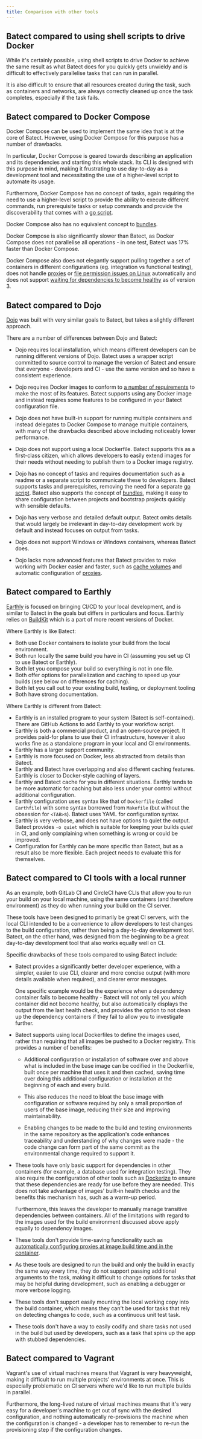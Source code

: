 ```yaml
---
title: Comparison with other tools
---
```


## Batect compared to using shell scripts to drive Docker

While it's certainly possible, using shell scripts to drive Docker to achieve the same result as what Batect does for you quickly
gets unwieldy and is difficult to effectively parallelise tasks that can run in parallel.

It is also difficult to ensure that all resources created during the task, such as containers and networks, are always correctly
cleaned up once the task completes, especially if the task fails.

## Batect compared to Docker Compose

Docker Compose can be used to implement the same idea that is at the core of Batect. However, using Docker Compose
for this purpose has a number of drawbacks.

In particular, Docker Compose is geared towards describing an application and its dependencies and starting this whole stack.
Its CLI is designed with this purpose in mind, making it frustrating to use day-to-day as a development tool and necessitating
the use of a higher-level script to automate its usage.

Furthermore, Docker Compose has no concept of tasks, again requiring the need to use a higher-level script to provide the ability
to execute different commands, run prerequisite tasks or setup commands and provide the discoverability that comes with a
[go script](https://www.thoughtworks.com/insights/blog/praise-go-script-part-i).

Docker Compose also has no equivalent concept to [bundles](../concepts/includes-and-bundles.md).

Docker Compose is also significantly slower than Batect, as Docker Compose does not parallelise all operations - in one test, Batect was 17%
faster than Docker Compose.

Docker Compose also does not elegantly support pulling together a set of containers in different configurations (eg. integration vs functional
testing), does not handle [proxies](../how-to/proxies.mdx) or [file permission issues on Linux](../how-to/build-artefacts-owned-by-root.md)
automatically and does not support [waiting for dependencies to become healthy](../how-to/wait-for-dependencies.md) as of
version 3.

## Batect compared to Dojo

[Dojo](https://github.com/kudulab/dojo) was built with very similar goals to Batect, but takes a slightly different approach.

There are a number of differences between Dojo and Batect:

- Dojo requires local installation, which means different developers can be running different versions of Dojo. Batect uses a wrapper
  script committed to source control to manage the version of Batect and ensure that everyone - developers and CI - use the same version and
  so have a consistent experience.

- Dojo requires Docker images to conform to [a number of requirements](https://github.com/kudulab/dojo#image-requirements-and-best-practices)
  to make the most of its features. Batect supports using any Docker image and instead requires some features to be configured in your Batect
  configuration file.

- Dojo does not have built-in support for running multiple containers and instead delegates to Docker Compose to manage multiple containers,
  with many of the drawbacks described above including noticeably lower performance.

- Dojo does not support using a local Dockerfile. Batect supports this as a first-class citizen, which allows developers to easily
  extend images for their needs without needing to publish them to a Docker image registry.

- Dojo has no concept of tasks and requires documentation such as a readme or a separate script to communicate these to developers.
  Batect supports tasks and prerequisites, removing the need for a separate [go script](https://www.thoughtworks.com/insights/blog/praise-go-script-part-i).
  Batect also supports the concept of [bundles](../concepts/includes-and-bundles.md), making it easy to share configuration between
  projects and bootstrap projects quickly with sensible defaults.

- Dojo has very verbose and detailed default output. Batect omits details that would largely be irrelevant in day-to-day development
  work by default and instead focuses on output from tasks.

- Dojo does not support Windows or Windows containers, whereas Batect does.

- Dojo lacks more advanced features that Batect provides to make working with Docker easier and faster, such as
  [cache volumes](../concepts/caches.md) and automatic configuration of [proxies](../how-to/proxies.mdx).

## Batect compared to Earthly

[Earthly](https://earthly.dev/) is focused on bringing CI/CD to your local
development, and is similar to Batect in the goals but differs in particulars
and focus.
Earthly relies on [BuildKit](https://github.com/moby/buildkit) which is a part
of more recent versions of Docker.

Where Earthly is like Batect:

- Both use Docker containers to isolate your build from the local environment.
- Both run locally the same build you have in CI (assuming you set up CI to
  use Batect or Earthly).
- Both let you compose your build so everything is not in one file.
- Both offer options for parallelization and caching to speed up your builds
  (see below on differences for caching).
- Both let you call out to your existing build, testing, or deployment tooling
- Both have strong documentation.

Where Earthly is different from Batect:

- Earthly is an installed program to your system (Batect is self-contained).
  There are GitHub Actions to add Earthly to your workflow script.
- Earthly is both a commercial product, and an open-source project.
  It provides paid-for plans to use their CI infrastructure, however it also
  works fine as a standalone program in your local and CI environments.
- Earthly has a larger support community.
- Earthly is more focused on Docker, less abstracted from details than Batect.
- Earthly and Batect have overlapping and also different caching features.
  Earthly is closer to Docker-style caching of layers.
- Earthly and Batect cache for you in different situations.
  Earthly tends to be more automatic for caching but also less under your
  control without additional configuration.
- Earthly configuration uses syntax like that of `Dockerfile` (called
  `Earthfile`) with some syntax borrowed from `Makefile` (but without the
  obsession for `<TAB>`s).
  Batect uses YAML for configuration syntax.
- Earthly is very verbose, and does not have options to quiet the output.
  Batect provides `-o quiet` which is suitable for keeping your builds
  _quiet_ in CI, and only complaining when something is wrong or could be
  improved.
- Configuration for Earthly can be more specific than Batect, but as a result
  also be more flexible. Each project needs to evaluate this for themselves.

## Batect compared to CI tools with a local runner

As an example, both GitLab CI and CircleCI have CLIs that allow you to run your build on your local machine, using the same
containers (and therefore environment) as they do when running your build on the CI server.

These tools have been designed to primarily be great CI servers, with the local CLI intended to be a convenience to allow
developers to test changes to the build configuration, rather than being a day-to-day development tool. Batect, on the other hand,
was designed from the beginning to be a great day-to-day development tool that also works equally well on CI.

Specific drawbacks of these tools compared to using Batect include:

- Batect provides a significantly better developer experience, with a simpler, easier to use CLI, clearer and more concise output (with more details
  available when required), and clearer error messages.

  One specific example would be the experience when a dependency container fails to become
  healthy - Batect will not only tell you which container did not become healthy, but also automatically displays the output from the last
  health check, and provides the option to not clean up the dependency containers if they fail to allow you to investigate further.

- Batect supports using local Dockerfiles to define the images used, rather than requiring that all images be pushed to a Docker registry.
  This provides a number of benefits:

  - Additional configuration or installation of software over and above what is included in the base image can be codified in the Dockerfile,
    built once per machine that uses it and then cached, saving time over doing this additional configuration or installation at the beginning
    of each and every build.

  - This also reduces the need to bloat the base image with configuration or software required by only a small proportion of users of the base image,
    reducing their size and improving maintainability.

  - Enabling changes to be made to the build and testing environments in the same repository as the application's code enhances traceability
    and understanding of why changes were made - the code change can form part of the same commit as the environmental change required to
    support it.

- These tools have only basic support for dependencies in other containers (for example, a database used for integration testing).
  They also require the configuration of other tools such as [Dockerize](https://github.com/jwilder/dockerize) to ensure that these dependencies are ready
  for use before they are needed. This does not take advantage of images' built-in health checks and the benefits this mechanism has, such as
  a warm-up period.

  Furthermore, this leaves the developer to manually manage transitive dependencies between containers. All of the limitations with
  regard to the images used for the build environment discussed above apply equally to dependency images.

- These tools don't provide time-saving functionality such as
  [automatically configuring proxies at image build time and in the container](../how-to/proxies.mdx).

- As these tools are designed to run the build and only the build in exactly the same way every time, they do not support passing additional
  arguments to the task, making it difficult to change options for tasks that may be helpful during development, such as enabling a debugger
  or more verbose logging.

- These tools don't support easily mounting the local working copy into the build container, which means they can't be used for tasks that
  rely on detecting changes to code, such as a continuous unit test task.

- These tools don't have a way to easily codify and share tasks not used in the build but used by developers, such as a task
  that spins up the app with stubbed dependencies.

## Batect compared to Vagrant

Vagrant's use of virtual machines means that Vagrant is very heavyweight, making it difficult to run multiple projects'
environments at once. This is especially problematic on CI servers where we'd like to run multiple builds in parallel.

Furthermore, the long-lived nature of virtual machines means that it's very easy for a developer's machine to get out of sync
with the desired configuration, and nothing automatically re-provisions the machine when the configuration is changed - a
developer has to remember to re-run the provisioning step if the configuration changes.
